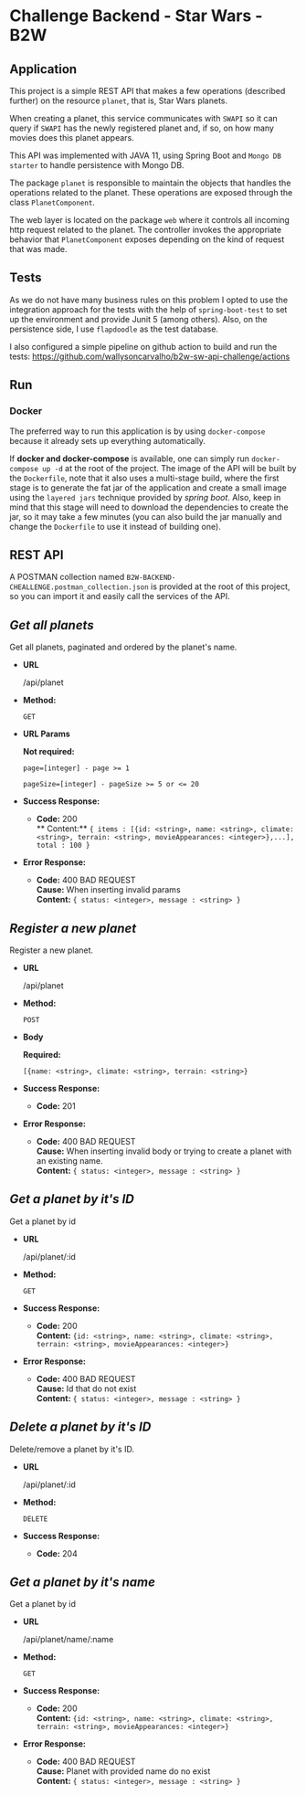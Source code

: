 # Challenge Backend - Star Wars - B2W

## Application

This project is a simple REST API that makes a few operations (described further) on the resource `planet`, that is,
Star Wars planets.

When creating a planet, this service communicates with `SWAPI` so it can query if `SWAPI` has the newly registered
planet and, if so, on how many movies does this planet appears.

This API was implemented with JAVA 11, using Spring Boot and `Mongo DB starter` to handle persistence with Mongo DB.

The package `planet` is responsible to maintain the objects that handles the operations related to the planet. These
operations are exposed through the class `PlanetComponent`.

The web layer is located on the package `web` where it controls all incoming http request related to the planet. The
controller invokes the appropriate behavior that `PlanetComponent` exposes depending on the kind of request that was
made.

## Tests

As we do not have many business rules on this problem I opted to use the integration approach for the tests with the
help of `spring-boot-test` to set up the environment and provide Junit 5 (among others). Also, on the persistence side,
I use `flapdoodle` as the test database.

I also configured a simple pipeline on github action to build and run the
tests: https://github.com/wallysoncarvalho/b2w-sw-api-challenge/actions

## Run

### Docker

The preferred way to run this application is by using `docker-compose` because it already sets up everything
automatically.

If **docker and docker-compose** is available, one can simply run `docker-compose up -d` at the root of the project. The
image of the API will be built by the `Dockerfile`, note that it also uses a multi-stage build, where the first stage is
to generate the fat jar of the application and create a small image using the `layered jars` technique provided by
_spring boot_. Also, keep in mind that this stage will need to download the dependencies to create the jar, so it may
take a few minutes (you can also build the jar manually and change the `Dockerfile` to use it instead of building one).

## REST API

A POSTMAN collection named `B2W-BACKEND-CHEALLENGE.postman_collection.json` is provided at the root of this project, so
you can import it and easily call the services of the API.

***Get all planets***
----
Get all planets, paginated and ordered by the planet's name.

* **URL**

  /api/planet

* **Method:**

  `GET`

* **URL Params**

  **Not required:**

  `page=[integer] - page >= 1`

  `pageSize=[integer] - pageSize >= 5 or <= 20`

* **Success Response:**

    * **Code:** 200 <br />
      **
      Content:** `{ items : [{id: <string>, name: <string>, climate: <string>, terrain: <string>, movieAppearances: <integer>},...], total : 100 }`

* **Error Response:**

    * **Code:** 400 BAD REQUEST <br />
      **Cause:** When inserting invalid params <br />
      **Content:** `{ status: <integer>, message : <string> }`

***Register a new planet***
----
Register a new planet.

* **URL**

  /api/planet

* **Method:**

  `POST`

* **Body**

  **Required:**

  `[{name: <string>, climate: <string>, terrain: <string>}`

* **Success Response:**

    * **Code:** 201 <br />

* **Error Response:**

    * **Code:** 400 BAD REQUEST <br />
      **Cause:** When inserting invalid body or trying to create a planet with an existing name. <br />
      **Content:** `{ status: <integer>, message : <string> }`

***Get a planet by it's ID***
----
Get a planet by id

* **URL**

  /api/planet/:id

* **Method:**

  `GET`

* **Success Response:**

    * **Code:** 200 <br />
      **Content:** `{id: <string>, name: <string>, climate: <string>, terrain: <string>, movieAppearances: <integer>}`

* **Error Response:**

    * **Code:** 400 BAD REQUEST <br />
      **Cause:** Id that do not exist <br />
      **Content:** `{ status: <integer>, message : <string> }`

***Delete a planet by it's ID***
----
Delete/remove a planet by it's ID.

* **URL**

  /api/planet/:id

* **Method:**

  `DELETE`

* **Success Response:**

    * **Code:** 204 <br />

***Get a planet by it's name***
----
Get a planet by id

* **URL**

  /api/planet/name/:name

* **Method:**

  `GET`

* **Success Response:**

    * **Code:** 200 <br />
      **Content:** `{id: <string>, name: <string>, climate: <string>, terrain: <string>, movieAppearances: <integer>}`

* **Error Response:**

    * **Code:** 400 BAD REQUEST <br />
      **Cause:** Planet with provided name do no exist <br />
      **Content:** `{ status: <integer>, message : <string> }`
